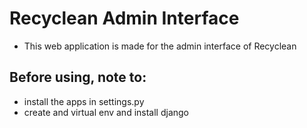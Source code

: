# Recyclean Admin Interface
- This web application is made for the admin interface of Recyclean


## Before using, note to:
- install the apps in settings.py
- create and virtual env and install django
